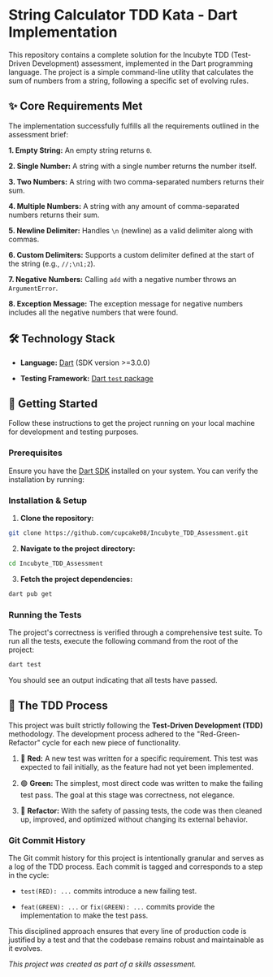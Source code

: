 # String Calculator TDD Kata - Dart Implementation

This repository contains a complete solution for the Incubyte TDD (Test-Driven Development) assessment, implemented in the Dart programming language. The project is a simple command-line utility that calculates the sum of numbers from a string, following a specific set of evolving rules.

## ✨ Core Requirements Met

The implementation successfully fulfills all the requirements outlined in the assessment brief:

 **1. Empty String:** An empty string returns `0`.

**2. Single Number:** A string with a single number returns the number itself.

**3. Two Numbers:** A string with two comma-separated numbers returns their sum.

**4. Multiple Numbers:** A string with any amount of comma-separated numbers returns their sum.

**5. Newline Delimiter:** Handles `\n` (newline) as a valid delimiter along with commas.

**6. Custom Delimiters:** Supports a custom delimiter defined at the start of the string (e.g., `//;\n1;2`).

**7. Negative Numbers:** Calling `add` with a negative number throws an `ArgumentError`.

**8. Exception Message:** The exception message for negative numbers includes all the negative numbers that were found.

## 🛠️ Technology Stack

* **Language:** [Dart](https://dart.dev/) (SDK version >=3.0.0)

* **Testing Framework:** [Dart `test` package](https://pub.dev/packages/test)

## 🚀 Getting Started

Follow these instructions to get the project running on your local machine for development and testing purposes.

### Prerequisites

Ensure you have the [Dart SDK](https://dart.dev/get-dart) installed on your system. You can verify the installation by running:

### Installation & Setup

1. **Clone the repository:**
```bash
git clone https://github.com/cupcake08/Incubyte_TDD_Assessment.git
```

2. **Navigate to the project directory:**
```bash
cd Incubyte_TDD_Assessment
```

3. **Fetch the project dependencies:**
```bash
dart pub get
```

### Running the Tests

The project's correctness is verified through a comprehensive test suite. To run all the tests, execute the following command from the root of the project:
```bash
dart test
```

You should see an output indicating that all tests have passed.

## 🧪 The TDD Process

This project was built strictly following the **Test-Driven Development (TDD)** methodology. The development process adhered to the "Red-Green-Refactor" cycle for each new piece of functionality.

1. 🔴 **Red:** A new test was written for a specific requirement. This test was expected to fail initially, as the feature had not yet been implemented.

2. 🟢 **Green:** The simplest, most direct code was written to make the failing test pass. The goal at this stage was correctness, not elegance.

3. 🔵 **Refactor:** With the safety of passing tests, the code was then cleaned up, improved, and optimized without changing its external behavior.

### Git Commit History

The Git commit history for this project is intentionally granular and serves as a log of the TDD process. Each commit is tagged and corresponds to a step in the cycle:

* `test(RED): ...` commits introduce a new failing test.

* `feat(GREEN): ...` or `fix(GREEN): ...` commits provide the implementation to make the test pass.

This disciplined approach ensures that every line of production code is justified by a test and that the codebase remains robust and maintainable as it evolves.

*This project was created as part of a skills assessment.*

